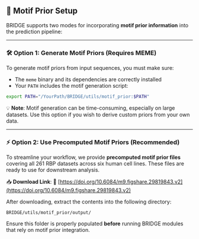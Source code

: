 ## 🧬 Motif Prior Setup

BRIDGE supports two modes for incorporating **motif prior information** into the prediction pipeline:

---

### 🛠️ Option 1: Generate Motif Priors (Requires MEME)

To generate motif priors from input sequences, you must make sure:

- The `meme` binary and its dependencies are correctly installed
- Your `PATH` includes the motif generation script:

```bash
export PATH="/YourPath/BRIDGE/utils/motif_prior:$PATH"
```

💡 **Note**: Motif generation can be time-consuming, especially on large datasets. Use this option if you wish to derive custom priors from your own data.

---

### ⚡ Option 2: Use Precomputed Motif Priors (Recommended)

To streamline your workflow, we provide **precomputed motif prior files** covering all 261 RBP datasets across six human cell lines. These files are ready to use for downstream analysis.

📥 **Download Link**:
🔗 [https://doi.org/10.6084/m9.figshare.29819843.v2](https://doi.org/10.6084/m9.figshare.29819843.v2)

After downloading, extract the contents into the following directory:

```
BRIDGE/utils/motif_prior/output/
```

Ensure this folder is properly populated **before** running BRIDGE modules that rely on motif prior integration.
